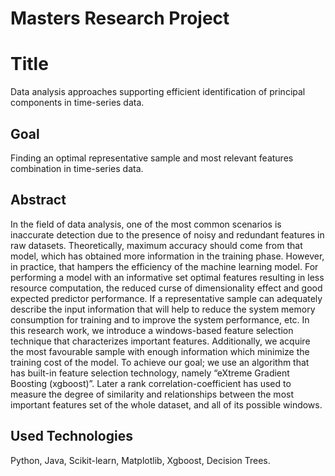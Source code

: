 # Masters Research Project
# Title
Data analysis approaches supporting efficient identification of principal components in time-series data. <br>
## Goal
Finding an optimal representative sample and most relevant features combination in time-series data.

## Abstract
In the field of data analysis, one of the most common scenarios is inaccurate detection due to the presence of noisy and redundant features in raw datasets. Theoretically, maximum accuracy should come from that model, which has obtained more information in the training phase. However, in practice, that hampers the efficiency of the machine learning model. For performing a model with an informative set optimal features resulting in less resource computation, the reduced curse of dimensionality effect and good expected predictor performance. If a representative sample can adequately describe the input information that will help to reduce the system memory consumption for training and to improve the system performance, etc. In this research work, we introduce a windows-based feature selection technique that characterizes important features. Additionally, we acquire the most favourable sample with enough information which minimize the training cost of the model. To achieve our goal; we use an algorithm that has built-in feature selection technology, namely “eXtreme Gradient Boosting (xgboost)”.  Later a rank correlation-coefficient has used to measure the degree of similarity and relationships between the most important features set of the whole dataset, and all of its possible windows.


## Used Technologies
Python, Java, Scikit-learn, Matplotlib, Xgboost, Decision Trees.
